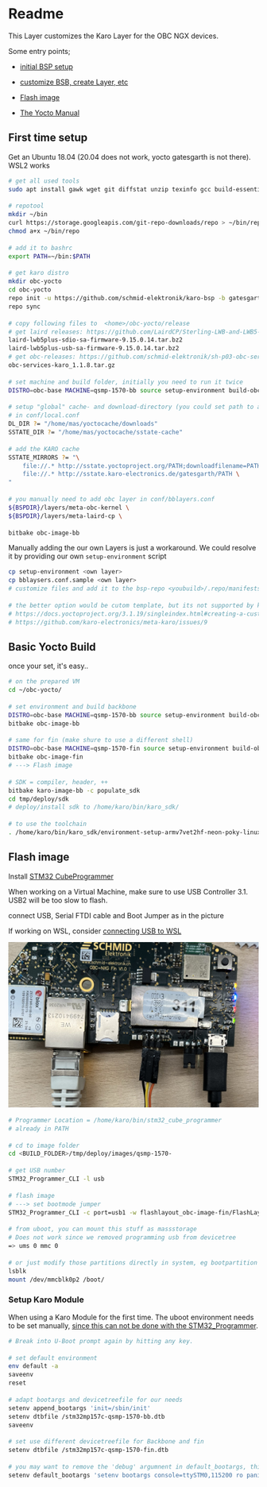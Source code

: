 # Readme

This Layer customizes the Karo Layer for the OBC NGX devices.

Some entry points;

- [initial BSP setup](https://karo-electronics.github.io/docs/yocto-guide/nxp/setup.html)

- [customize BSB, create Layer, etc](https://karo-electronics.github.io/docs/yocto-guide/nxp/customizing.html)

- [Flash image](https://karo-electronics.github.io/docs/software-documentation/flashtools/stm32-programmer/index.html)

- [The Yocto Manual](https://docs.yoctoproject.org/3.1.20/singleindex.html)

  

## First time setup
Get an Ubuntu 18.04 (20.04 does not work, yocto gatesgarth is not there). WSL2 works

```bash
# get all used tools
sudo apt install gawk wget git diffstat unzip texinfo gcc build-essential chrpath socat cpio python3 python3-pip python3-pexpect xz-utils debianutils iputils-ping python3-git python3-jinja2 libegl1-mesa libsdl1.2-dev pylint3 xterm python3-subunit mesa-common-dev curl python libncurses-dev

# repotool
mkdir ~/bin
curl https://storage.googleapis.com/git-repo-downloads/repo > ~/bin/repo
chmod a+x ~/bin/repo

# add it to bashrc
export PATH=~/bin:$PATH

# get karo distro
mkdir obc-yocto
cd obc-yocto
repo init -u https://github.com/schmid-elektronik/karo-bsp -b gatesgarth
repo sync

# copy following files to  <home>/obc-yocto/release
# get laird releases: https://github.com/LairdCP/Sterling-LWB-and-LWB5-Release-Packages/releases/tag/LRD-REL-9.15.0.14
laird-lwb5plus-sdio-sa-firmware-9.15.0.14.tar.bz2
laird-lwb5plus-usb-sa-firmware-9.15.0.14.tar.bz2 
# get obc-releases: https://github.com/schmid-elektronik/sh-p03-obc-services/releases
obc-services-karo_1.1.8.tar.gz

# set machine and build folder, initially you need to run it twice
DISTRO=obc-base MACHINE=qsmp-1570-bb source setup-environment build-obc-1570-bb/

# setup "global" cache- and download-directory (you could set path to a network share)
# in conf/local.conf
DL_DIR ?= "/home/mas/yoctocache/downloads"
SSTATE_DIR ?= "/home/mas/yoctocache/sstate-cache"

# add the KARO cache
SSTATE_MIRRORS ?= "\
    file://.* http://sstate.yoctoproject.org/PATH;downloadfilename=PATH \
    file://.* http://sstate.karo-electronics.de/gatesgarth/PATH \
"

# you manually need to add obc layer in conf/bblayers.conf
${BSPDIR}/layers/meta-obc-kernel \
${BSPDIR}/layers/meta-laird-cp \

bitbake obc-image-bb
```



Manually adding the our own Layers is just a workaround. We could resolve it by providing our own `setup-environment` script

```bash
cp setup-environment <own layer>
cp bblaysers.conf.sample <own layer>
# customize files and add it to the bsp-repo <youbuild>/.repo/manifests/default.xml

# the better option would be cutom template, but its not supported by karo
# https://docs.yoctoproject.org/3.1.19/singleindex.html#creating-a-custom-template-configuration-directory
# https://github.com/karo-electronics/meta-karo/issues/9
```



## Basic Yocto Build

once your set, it's easy..

```bash
# on the prepared VM
cd ~/obc-yocto/

# set environment and build backbone
DISTRO=obc-base MACHINE=qsmp-1570-bb source setup-environment build-obc-1570-bb/
bitbake obc-image-bb

# same for fin (make shure to use a different shell)
DISTRO=obc-base MACHINE=qsmp-1570-fin source setup-environment build-obc-1570-fin/
bitbake obc-image-fin
# ---> Flash image

# SDK = compiler, header, ++
bitbake karo-image-bb -c populate_sdk
cd tmp/deploy/sdk 
# deploy/install sdk to /home/karo/bin/karo_sdk/

# to use the toolchain
. /home/karo/bin/karo_sdk/environment-setup-armv7vet2hf-neon-poky-linux-gnueabi
```



## Flash image

Install [STM32 CubeProgrammer](https://karo-electronics.github.io/docs/software-documentation/flashtools/stm32-programmer/index.html)

When working on a Virtual Machine, make sure to use USB Controller 3.1. USB2 will be too slow to flash.

connect USB, Serial FTDI cable and Boot Jumper as in the picture

If working on WSL, consider [connecting USB to WSL](https://learn.microsoft.com/en-us/windows/wsl/connect-usb)

![](./doc/flash_connections.jpg)

```bash
# Programmer Location = /home/karo/bin/stm32_cube_programmer
# already in PATH

# cd to image folder
cd <BUILD_FOLDER>/tmp/deploy/images/qsmp-1570-

# get USB number
STM32_Programmer_CLI -l usb

# flash image
# ---> set bootmode jumper
STM32_Programmer_CLI -c port=usb1 -w flashlayout_obc-image-fin/FlashLayout_emmc_stm32mp157c-qsmp-1570-trusted.tsv

# from uboot, you can mount this stuff as massstorage
# Does not work since we removed programming usb from devicetree
=> ums 0 mmc 0

# or just modify those partitions directly in system, eg bootpartition
lsblk
mount /dev/mmcblk0p2 /boot/
```



### Setup Karo Module

When using a Karo Module for the first time. The uboot environment needs to be set manually, [since this can not be done with the STM32_Programmer](https://karo-electronics.github.io/docs/software-documentation/flashtools/stm32-programmer/index.html#u-boot-environment).

```bash
# Break into U-Boot prompt again by hitting any key.

# set default environment
env default -a
saveenv
reset

# adapt bootargs and devicetreefile for our needs
setenv append_bootargs 'init=/sbin/init'
setenv dtbfile /stm32mp157c-qsmp-1570-bb.dtb
saveenv

# set use different devicetreefile for Backbone and fin
setenv dtbfile /stm32mp157c-qsmp-1570-fin.dtb

# you may want to remove the 'debug' argumnent in default_bootargs, this will print less on console
setenv default_bootargs 'setenv bootargs console=ttySTM0,115200 ro panic=-1 loglevel=1'
```
